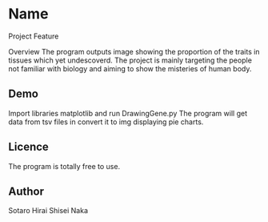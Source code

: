 Name
====
Project Feature

Overview
The program outputs image showing the proportion of the traits in tissues which yet undescoverd.
The project is mainly targeting the people not familiar with biology and aiming to show the misteries of human body.

## Demo
Import libraries matplotlib and run DrawingGene.py
The program will get data from tsv files in convert it to img displaying pie charts. 


## Licence

The program is totally free to use. 

## Author

Sotaro Hirai
Shisei Naka
